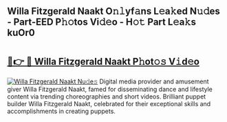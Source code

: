 ## Willa Fitzgerald Naakt O𝚗𝚕yf𝚊ns L𝚎a𝚔ed N𝚞𝚍es - Part-EED P𝚑𝚘tos Vi𝚍𝚎o - H𝚘𝚝 Part L𝚎a𝚔s kuOr0

# <h2><a href="http://kfa0wq.oniu.top/?m=Willa+Fitzgerald+Naakt">🔗👉 🔴 Willa Fitzgerald Naakt P𝚑ot𝚘𝚜 V𝚒d𝚎o</a></h2>

[![Willa Fitzgerald Naakt Nu𝚍e𝚜](https://i.imgur.com/0qMVB7G.gif)](http://kfa0wq.oniu.top/?m=Willa+Fitzgerald+Naakt)
Digital media provider and amusement giver Willa Fitzgerald Naakt, famed for disseminating dance and lifestyle content via trending choreographies and short videos. Brilliant puppet builder Willa Fitzgerald Naakt, celebrated for their exceptional skills and accomplishments in creating puppets.  
